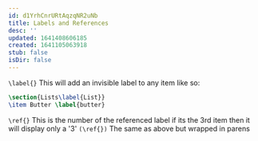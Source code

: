 ```yaml
---
id: d1YrhCnrURtAqzqNR2uNb
title: Labels and References
desc: ''
updated: 1641408606185
created: 1641105063918
stub: false
isDir: false
---
```


`\label{}` This will add an invisible label to any item like so:

```latex
\section{Lists\label{List}}
\item Butter \label{butter}
```

`\ref{}` This is the number of the referenced label if its the 3rd item then it will display only a '3'
`(\ref{})` The same as above but wrapped in parens
